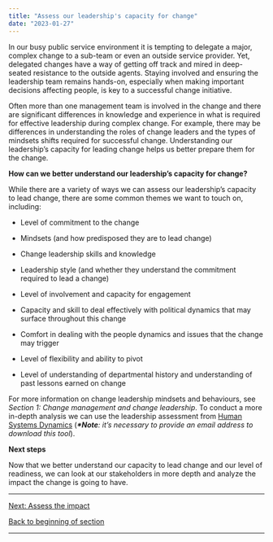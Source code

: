 ```yaml
---
title: "Assess our leadership's capacity for change"
date: "2023-01-27"
---
```


In our busy public service environment it is tempting to delegate a major, complex change to a sub-team or even an outside service provider. Yet, delegated changes have a way of getting off track and mired in deep-seated resistance to the outside agents. Staying involved and ensuring the leadership team remains hands-on, especially when making important decisions affecting people, is key to a successful change initiative.

Often more than one management team is involved in the change and there are significant differences in knowledge and experience in what is required for effective leadership during complex change. For example, there may be differences in understanding the roles of change leaders and the types of mindsets shifts required for successful change. Understanding our leadership’s capacity for leading change helps us better prepare them for the change.

**How can we better understand our leadership’s capacity for change?**

While there are a variety of ways we can assess our leadership’s capacity to lead change, there are some common themes we want to touch on, including:

- Level of commitment to the change

- Mindsets (and how predisposed they are to lead change)

- Change leadership skills and knowledge

- Leadership style (and whether they understand the commitment required to lead a change)

- Level of involvement and capacity for engagement

- Capacity and skill to deal effectively with political dynamics that may surface throughout this change

- Comfort in dealing with the people dynamics and issues that the change may trigger

- Level of flexibility and ability to pivot

- Level of understanding of departmental history and understanding of past lessons earned on change

For more information on change leadership mindsets and behaviours, see _Section 1: Change management and change leadership_. To conduct a more in-depth analysis we can use the leadership assessment from [Human Systems Dynamics](https://www.hsdinstitute.org/resources/leadership-as-fit-a-tool-to-assess-leadership-capacity.html) (**_\*Note_**_: it’s necessary to provide an email address to download this tool_).

**Next steps**

Now that we better understand our capacity to lead change and our level of readiness, we can look at our stakeholders in more depth and analyze the impact the change is going to have.

* * *

[Next: Assess the impact](/framework-for-leading-change/assessing-the-impact/)

[Back to beginning of section](/framework-for-leading-change/capacity-readiness-and-impact/)

* * *
